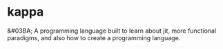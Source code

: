 # kappa
&#03BA;
A programming language built to learn about jit, more functional paradigms, and also how to create a programming language. 
